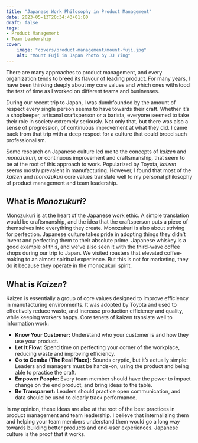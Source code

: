 ```yaml
---
title: "Japanese Work Philosophy in Product Management"
date: 2023-05-13T20:34:43+01:00
draft: false
tags:
- Product Management
- Team Leadership
cover:
    image: "covers/product-management/mount-fuji.jpg"
    alt: "Mount Fuji in Japan Photo by JJ Ying"
---
```

There are many approaches to product management, and every organization tends to breed its flavour of leading product. For many years, I have been thinking deeply about my core values and which ones withstood the test of time as I worked on different teams and businesses.

During our recent trip to Japan, I was dumbfounded by the amount of respect every single person seems to have towards their craft. Whether it’s a shopkeeper, artisanal craftsperson or a barista, everyone seemed to take their role in society extremely seriously. Not only that, but there was also a sense of progression, of continuous improvement at what they did. I came back from that trip with a deep respect for a culture that could breed such professionalism.

Some research on Japanese culture led me to the concepts of _kaizen_ and _monozukuri_, or continuous improvement and craftsmanship, that seem to be at the root of this approach to work. Popularized by Toyota, _kaizen_ seems mostly prevalent in manufacturing. However, I found that most of the _kaizen_ and _monozukuri_ core values translate well to my personal philosophy of product management and team leadership.

## What is _Monozukuri_?
Monozukuri is at the heart of the Japanese work ethic. A simple translation would be craftsmanship, and the idea that the craftsperson puts a piece of themselves into everything they create. Monozukuri is also about striving for perfection. Japanese culture takes pride in adopting things they didn’t invent and perfecting them to their absolute prime. Japanese whiskey is a good example of this, and we’ve also seen it with the third-wave coffee shops during our trip to Japan. We visited roasters that elevated coffee-making to an almost spiritual experience. But this is not for marketing, they do it because they operate in the monozukuri spirit.

## What is _Kaizen_?
Kaizen is essentially a group of core values designed to improve efficiency in manufacturing environments. It was adopted by Toyota and used to effectively reduce waste, and increase production efficiency and quality, while keeping workers happy. Core tenets of kaizen translate well to information work:
- **Know Your Customer:** Understand who your customer is and how they use your product.
- **Let It Flow:** Spend time on perfecting your corner of the workplace, reducing waste and improving efficiency.
- **Go to Gemba (The Real Place):** Sounds cryptic, but it’s actually simple: Leaders and managers must be hands-on, using the product and being able to practice the craft.
- **Empower People:** Every team member should have the power to impact change on the end product, and bring ideas to the table.
- **Be Transparent:** Leaders should practice open communication, and data should be used to clearly track performance.

In my opinion, these ideas are also at the root of the best practices in product management and team leadership. I believe that internalizing them and helping your team members understand them would go a long way towards building better products and end-user experiences. Japanese culture is the proof that it works.